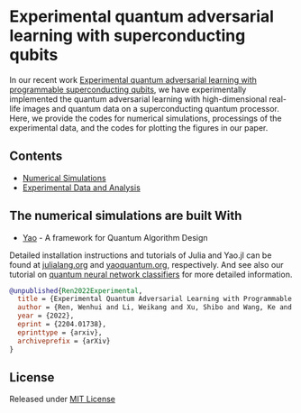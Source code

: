 # Experimental quantum adversarial learning with superconducting qubits

In our recent work [Experimental quantum adversarial learning with programmable superconducting qubits](https://arxiv.org/abs/2204.01738), we have experimentally implemented the quantum adversarial learning with high-dimensional real-life images and quantum data on a superconducting quantum processor.
Here, we provide the codes for numerical simulations, processings of the experimental data, and the codes for plotting the figures in our paper.

## Contents

- [Numerical Simulations](Numerical_Simulations)
- [Experimental Data and Analysis](Experimental_Data)

## The numerical simulations are built With

* [Yao](https://github.com/QuantumBFS/Yao.jl) - A framework for Quantum Algorithm Design

Detailed installation instructions and tutorials of Julia and Yao.jl can be found at [julialang.org](https://julialang.org/) and [yaoquantum.org](https://yaoquantum.org/), respectively. And see also our tutorial on [quantum neural network classifiers](https://www.scipost.org/SciPostPhysLectNotes.61) for more detailed information.

```bibtex
@unpublished{Ren2022Experimental,
  title = {Experimental Quantum Adversarial Learning with Programmable Superconducting Qubits},
  author = {Ren, Wenhui and Li, Weikang and Xu, Shibo and Wang, Ke and Jiang, Wenjie and Jin, Feitong and Zhu, Xuhao and Chen, Jiachen and Song, Zixuan and Zhang, Pengfei and Dong, Hang and Zhang, Xu and Deng, Jinfeng and Gao, Yu and Zhang, Chuanyu and Wu, Yaozu and Zhang, Bing and Guo, Qiujiang and Li, Hekang and Wang, Zhen and Biamonte, Jacob and Song, Chao and Deng, Dong-Ling and Wang, H.},
  year = {2022},
  eprint = {2204.01738},
  eprinttype = {arxiv},
  archiveprefix = {arXiv}
}
```

## License

Released under [MIT License](https://github.com/LWKJJONAK/Experimental-quantum-adversarial-learning-with-superconducting-qubits/blob/main/LICENSE)
